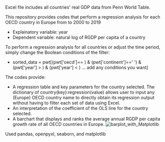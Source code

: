 Excel file includes all countries' real GDP data from Penn World Table.

This repository provides codes that perform a regression analysis for each OECD country in Europe from to 2000 to 2019
- Explainatory variable: year
- Dependent variable: natural log of RGDP per capita of a country

To perform a regression analysis for all countries or adjust the time period, simply change the Boolean conditions of the filter:
- sorted_data = pwt[(pwt['oecd']==  ) & (pwt['continent']=='   ') & (pwt['year'] >   ) & (pwt['year'] <   ) ... add any conditions you want]


The codes provide:
- A regression table and key parameters for the country selected.
  The dictionary of country(key):regression(value) allows user to input any (Europe) OECD country name to directly obtain its regression output without having to filter each set of data using Excel.
- An interpretation of the coefficient of the OLS line for the country selected.
- A barchart that displays and ranks the average annual RGDP per capita growth rate of all OECD countries in Europe.
  ![barplot_with_Matplotlib](https://github.com/user-attachments/assets/a076083b-681d-4da8-8d9b-fd2d2c4e8dda)


Used pandas, openpyxl, seaborn, and matplotlib
